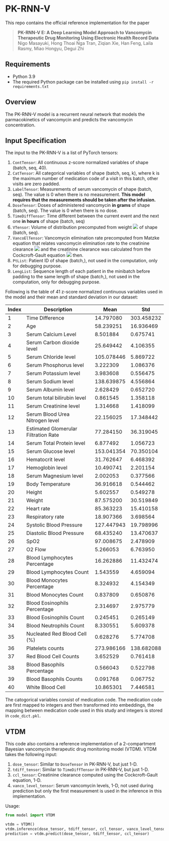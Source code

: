 # PK-RNN-V
This repo contains the official reference implementation for the paper 
>**PK-RNN-V E: A Deep Learning Model Approach to Vancomycin Therapeutic Drug Monitoring Using Electronic Health Record Data**<br>Nigo Masayuki, Hong Thoai Nga Tran, Ziqian Xie, Han Feng, Laila Rasmy, Miao Hongyu, Degui Zhi
## Requirements
- Python 3.9
- The required Python package can be installed using `pip install -r requirements.txt`
## Overview
The PK-RNN-V model is a recurrent neural network that models the parmacokinetics of vancomycin and predicts the vancomycin concentration.
## Input Specification
The input to the PK-RNN-V is a list of PyTorch tensors:

1. `ContTensor`: All continuous z-score normalized variables of shape (batch, seq, 40).
2. `CatTensor`: All categorical variables of shape (batch, seq, k), where k is the maximum number of medication code of a visit in this batch, other visits are zero padded.
3. `LabelTensor`: Measurements of serum vancomycin of shape (batch, seq). The value is 0 when there is no measurement. **This model requires that the measurements should be taken after the infusion.**
4. `DoseTensor`: Doses of administered vancomycin **in grams** of shape (batch, seq). The value is 0 when there is no dose.
5. `TimeDiffTensor`: Time different between the current event and the next one **in hours** of shape (batch, seq)
6. `VTensor`: Volume of distribution precomputed from weight <img src="https://render.githubusercontent.com/render/math?math=0.0007\times(\text{weight[kg]})[\text{m}^3]"> of shape (batch, seq).
7. `VancoElTensor`: Vancomycin elimination rate precomputed from Matzke equation that relates vancomycin elimination rate to the creatinine clearance <img src="https://render.githubusercontent.com/render/math?math=(0.00083\times(\text{CrCL})%2B0.0044)[\text{hr}^{-1}]"> and the creatinine clearance was calculated from the Cockcroft-Gault equation <img src="https://render.githubusercontent.com/render/math?math=\text{CrCL}=\frac{(140-\text{Age[yr]})\times \text{Weight[kg]}\times(0.85\text{ if Female})}{72\times\text{Serum creatinine[mg/dL]}}\text{[mL/min]}"> then. 
8. `PtList`: Patient ID of shape (batch,), not used in the computation, only for debugging purpose.
9. `LengList`: Sequence length of each patient in the minibatch before padding to the same length of shape (batch,), not used in the computation, only for debugging purpose.

Following is the table of 41 z-score normalized continuous variables used in the model and their mean and standard deviation in our dataset:

| Index | Description | Mean       | Std        |
|-------|---|------------|------------|
|1|Time Difference| 14.797080  | 303.458232 |
|2| Age| 58.239251  | 16.936469  |
|3| Serum Calcium Level| 8.501884   | 0.675741   |
|4| Serum Carbon dioxide level| 25.649442  | 4.106355   |
|5| Serum Chloride level| 105.078446 | 5.869722   |
|6| Serum Phosphorus level| 3.222309   | 1.086376   |
|7| Serum Potassium level| 3.983608   | 0.556475   |
|8| Serum Sodium level| 138.639875 | 4.556864   |
|9| Serum Albumin level| 2.628429   | 0.652720   |
|10| Serum total bilirubin level| 0.861545   | 1.358118   |
|11| Serum Creatinine level| 1.314668   | 1.418099   |
|12| Serum Blood Urea Nitrogen level| 22.156025  | 17.348442  |
|13| Estimated Glomerular Filtration Rate| 77.284150  | 36.319045  |
|14| Serum Total Protein level| 6.877492   | 1.056723   |
|15| Serum Glucose level| 153.041354 | 70.350104  |
|16| Hematocrit level| 31.762647  | 6.468392   |
|17| Hemoglobin level| 10.490741  | 2.201154   |
|18| Serum Magnesium level| 2.002053   | 0.377566   |
|19| Body Temperature| 36.916618  | 0.544462   |
|20| Height| 5.602557   | 0.549278   |
|21| Weight| 87.575200  | 30.519849  |
|22| Heart rate| 85.363223  | 15.410158  |
|23| Respiratory rate| 18.907366  | 3.698564   |
|24| Systolic Blood Pressure| 127.447943 | 19.798996  |
|25| Diastolic Blood Pressure| 68.435240  | 13.470637  |
|26| SpO2 | 97.008675  | 2.478909   |
|27| O2 Flow| 5.266053   | 6.763950   |
|28| Blood Lymphocytes Percentage| 16.262886  | 11.432474  |
|29| Blood Lymphocytes Count| 1.543559   | 4.659094   |
|30| Blood Monocytes Percentage| 8.324932   | 4.154349   |
|31| Blood Monocytes Count| 0.837809   | 0.650876   |
|32| Blood Eosinophils Percentage| 2.314697   | 2.975779   |
|33| Blood Eosinophils Count| 0.245451   | 0.265149   |
|34| Blood Neutrophils Count| 8.330551   | 5.609378   |
|35| Nucleated Red Blood Cell (%)| 0.628276   | 5.774708   |
|36| Platelets counts| 273.986166 | 138.682088 |
|37| Red Blood Cell Counts| 3.652529   | 0.761418   |
|38| Blood Basophils Percentage| 0.566043   | 0.522798   |
|39| Blood Basophils Counts| 0.091768   | 0.067752   |
|40| White Blood Cell| 10.865301  | 7.446581   |

The catogorical variables consist of medication code. The medication code are first mapped to integers and then transformed into embeddings, the mapping between medication code used in this study and integers is stored in `code_dict.pkl`.
## VTDM
This code also contains a reference implementation of a 2-compartment Bayesian vancomycin therapeutic drug monitoring model (VTDM). VTDM takes the following input:
1. `dose_tensor`: Similar to `DoseTensor` in PK-RNN-V, but just 1-D.
2. `tdiff_tensor`: Similar to `TimeDiffTensor` in PK-RNN-V, but just 1-D.
3. `ccl_tensor`: Creatinine clearance computed using the Cockcroft-Gault equation, 1-D.
4. `vanco_level_tensor`: Serum vancomycin levels, 1-D, not used during prediction but only the first measurement is used in the inference in this implementation.

Usage:
```python
from model import VTDM

vtdm = VTDM()
vtdm.inference(dose_tensor, tdiff_tensor, ccl_tensor, vanco_level_tensor)
prediction = vtdm.predict(dose_tensor, tdiff_tensor, ccl_tensor)
```
